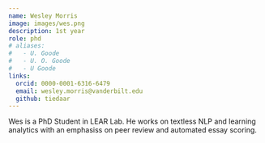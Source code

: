 ```yaml
---
name: Wesley Morris
image: images/wes.png
description: 1st year
role: phd
# aliases:
#   - U. Goode
#   - U. O. Goode
#   - U Goode
links:
  orcid: 0000-0001-6316-6479
  email: wesley.morris@vanderbilt.edu
  github: tiedaar
---
```


Wes is a PhD Student in LEAR Lab. He works on textless NLP and learning analytics with an emphasiss on peer review and automated essay scoring.
